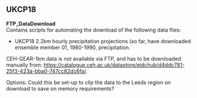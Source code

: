 ## UKCP18

<b> FTP_DataDownload</b>  
Contains scripts for automating the download of the following data files:  
* UKCP18 2.2km hourly precipitation projections (so far, have downloaded ensemble member 01, 1980-1990, precipitation.

CEH-GEAR-1km data is not available via FTP, and has to be downloaded manually from: https://catalogue.ceh.ac.uk/datastore/eidchub/d4ddc781-25f3-423a-bba0-747cc82dc6fa/.

Options: Could this be set-up to clip the data to the Leeds region on download to save on memory requirements?
